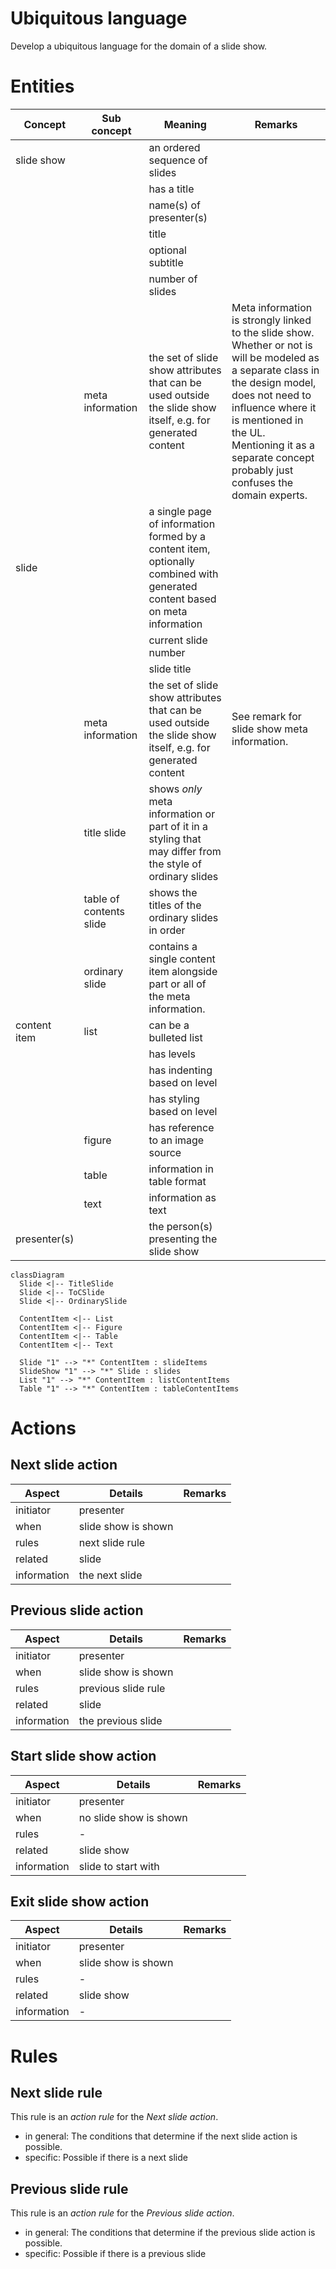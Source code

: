 # Ubiquitous language

Develop a ubiquitous language for the domain of a slide show.

# Entities

| Concept | Sub concept | Meaning | Remarks |
|---------|-------------|---------|---------|
| slide show |  | an ordered sequence of slides |  |
|  |  | has a title |  |
|  |  | name(s) of presenter(s) |
|  |  | title |
|  |  | optional subtitle |
|  |  | number of slides |
|  | meta information | the set of slide show attributes that can be used outside the slide show itself, e.g. for generated content | Meta information is strongly linked to the slide show. Whether or not is will be modeled as a separate class in the design model, does not need to influence where it is mentioned in the UL. Mentioning it as a separate concept probably just confuses the domain experts. |
| slide |  | a single page of information formed by a content item, optionally combined with generated content based on meta information |  |
|  |  | current slide number |  |
|  |  | slide title |  |
|  | meta information | the set of slide show attributes that can be used outside the slide show itself, e.g. for generated content | See remark for slide show meta information. |
|  | title slide | shows _only_ meta information or part of it in a styling that may differ from the style of ordinary slides |  |
|  | table of contents slide | shows the titles of the ordinary slides in order                                           |  |
|  | ordinary slide | contains a single content item alongside part or all of the meta information. |  |
| content item | list | can be a bulleted list |  |
|  |  | has levels |  |
|  |  | has indenting based on level |  |
|  |  | has styling based on level |  |
|  | figure | has reference to an image source |  |
|  | table | information in table format |  |
|  | text | information as text |  |
| presenter(s) |  | the person(s) presenting the slide show |  |

```mermaid
classDiagram
  Slide <|-- TitleSlide
  Slide <|-- ToCSlide
  Slide <|-- OrdinarySlide

  ContentItem <|-- List
  ContentItem <|-- Figure
  ContentItem <|-- Table 
  ContentItem <|-- Text

  Slide "1" --> "*" ContentItem : slideItems
  SlideShow "1" --> "*" Slide : slides
  List "1" --> "*" ContentItem : listContentItems
  Table "1" --> "*" ContentItem : tableContentItems
```

# Actions

## Next slide action

| Aspect | Details | Remarks |
|--------|---------|---------|
| initiator | presenter |  |
| when | slide show is shown | |
| rules | next slide rule |  |
| related | slide |  |
| information | the next slide |  |

## Previous slide action

| Aspect | Details | Remarks |
|--------|---------|---------|
| initiator | presenter |  |
| when | slide show is shown |  |
| rules | previous slide rule |  |
| related | slide |  |
| information | the previous slide |  |

## Start slide show action

| Aspect | Details | Remarks |
|--------|---------|---------|
| initiator | presenter |  |
| when | no slide show is shown |  |
| rules | \- |  |
| related | slide show |  |
| information | slide to start with |  |

## Exit slide show action

| Aspect | Details | Remarks |
|--------|---------|---------|
| initiator | presenter |  |
| when | slide show is shown |  |
| rules | \- |  |
| related | slide show |  |
| information | \- |  |

# Rules

## Next slide rule

This rule is an _action rule_ for the _Next slide action_.

- in general: The conditions that determine if the next slide action is possible.
- specific: Possible if there is a next slide

## Previous slide rule

This rule is an _action rule_ for the _Previous slide action_.

- in general: The conditions that determine if the previous slide action is possible.
- specific: Possible if there is a previous slide

